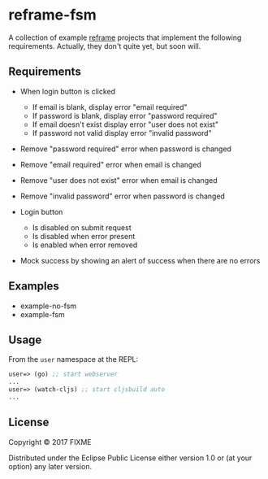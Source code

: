 # reframe-fsm

A collection of example [reframe]() projects that implement the following
requirements. Actually, they don't quite yet, but soon will.

## Requirements

* When login button is clicked
  * If email is blank, display error "email required"
  * If password is blank, display error "password required"
  * If email doesn't exist display error "user does not exist"
  * If password not valid display error "invalid password"

* Remove "password required" error when password is changed
* Remove "email required" error when email is changed
* Remove "user does not exist" error when email is changed
* Remove "invalid password" error when password is changed

* Login button
  * Is disabled on submit request
  * Is disabled when error present
  * Is enabled when error removed

* Mock success by showing an alert of success when there are no errors

## Examples

* example-no-fsm
* example-fsm

## Usage

From the `user` namespace at the REPL:

```clojure
user=> (go) ;; start webserver
...
user=> (watch-cljs) ;; start cljsbuild auto
...
```

## License

Copyright © 2017 FIXME

Distributed under the Eclipse Public License either version 1.0 or (at
your option) any later version.

